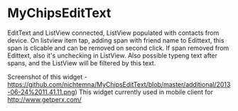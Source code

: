 MyChipsEditText
===============

EditText and ListView connected, ListView populated with contacts from device.
On listview item tap, adding span with friend name to Edittext, this span is clicable and can be removed on second click.
If span removed from Edittext, also it's unchecking in ListView. 
Also possible typeng text after spans, and the ListView will be filtered by this text.

Screenshot of this widget - https://github.com/nichtemna/MyChipsEditText/blob/master/additional/2013-06-24%2011.41.11.png)
This widget currently used in mobile client for http://www.getperx.com/
